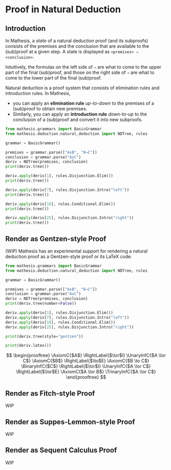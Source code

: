 # Proof in Natural Deduction

## Introduction

In Mathesis, a _state_ of a natural deduction proof (and its subproofs) consists of the premises and the conclusion that are available to the (sub)proof at a given step.
A state is displayed as `<premises> ⇒ <conclusion>`.

Intuitively, the formulas on the left side of `⇒` are what to come to the upper part of the final (sub)proof, and those on the right side of `⇒` are what to come to the lower part of the final (sub)proof.

Natural deduction is a proof system that consists of elimination rules and introduction rules. In Mathesis,

- you can apply an **elimination rule** *up-to-down* to the premises of a (sub)proof to obtain new premises.
- Similarly, you can apply an **introduction rule** *down-to-up* to the conclusion of a (sub)proof and convert it into new subproofs.

```python exec="1" result="text" source="material-block"
from mathesis.grammars import BasicGrammar
from mathesis.deduction.natural_deduction import NDTree, rules

grammar = BasicGrammar()

premises = grammar.parse(["A∨B", "B→C"])
conclusion = grammar.parse("A∨C")
deriv = NDTree(premises, conclusion)
print(deriv.tree())

deriv.apply(deriv[1], rules.Disjunction.Elim())
print(deriv.tree())

deriv.apply(deriv[7], rules.Disjunction.Intro("left"))
print(deriv.tree())

deriv.apply(deriv[10], rules.Conditional.Elim())
print(deriv.tree())

deriv.apply(deriv[25], rules.Disjunction.Intro("right"))
print(deriv.tree())
```

## Render as Gentzen-style Proof

(WIP) Mathesis has an experimental support for rendering a natural deduction proof as a Gentzen-style proof or its LaTeX code.

```python exec="1" result="text" source="material-block"
from mathesis.grammars import BasicGrammar
from mathesis.deduction.natural_deduction import NDTree, rules

grammar = BasicGrammar()

premises = grammar.parse(["A∨B", "B→C"])
conclusion = grammar.parse("A∨C")
deriv = NDTree(premises, conclusion)
print(deriv.tree(number=False))

deriv.apply(deriv[1], rules.Disjunction.Elim())
deriv.apply(deriv[7], rules.Disjunction.Intro("left"))
deriv.apply(deriv[10], rules.Conditional.Elim())
deriv.apply(deriv[25], rules.Disjunction.Intro("right"))

print(deriv.tree(style="gentzen"))

print(deriv.latex())
```

$$
\begin{prooftree}
\AxiomC{$A$}
\RightLabel{$\lor$I}
\UnaryInfC{$A \lor C$}
\AxiomC{$B$}
\RightLabel{$\to$E}
\AxiomC{$B \to C$}
\BinaryInfC{$C$}
\RightLabel{$\lor$I}
\UnaryInfC{$A \lor C$}
\RightLabel{$\lor$E}
\AxiomC{$A \lor B$}
\TrinaryInfC{$A \lor C$}
\end{prooftree}
$$

## Render as Fitch-style Proof

WIP

## Render as Suppes-Lemmon-style Proof

WIP

## Render as Sequent Calculus Proof

WIP
